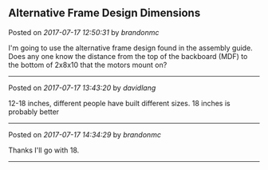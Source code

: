 ## Alternative Frame Design Dimensions
Posted on *2017-07-17 12:50:31* by *brandonmc*

I'm going to use the alternative frame design found in the assembly guide. Does any one know the distance from the top of the backboard (MDF) to the bottom of 2x8x10 that the motors mount on?

---

Posted on *2017-07-17 13:43:20* by *davidlang*

12-18 inches, different people have built different sizes. 18 inches is probably better

---

Posted on *2017-07-17 14:34:29* by *brandonmc*

Thanks I'll go with 18.

---

